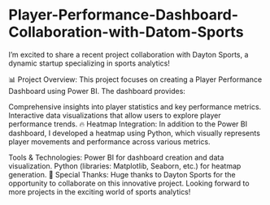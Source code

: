 # Player-Performance-Dashboard-Collaboration-with-Datom-Sports

I’m excited to share a recent project collaboration with Dayton Sports, a dynamic startup specializing in sports analytics!

📊 Project Overview:
This project focuses on creating a Player Performance Dashboard using Power BI. The dashboard provides:

Comprehensive insights into player statistics and key performance metrics.
Interactive data visualizations that allow users to explore player performance trends.
🔥 Heatmap Integration:
In addition to the Power BI dashboard, I developed a heatmap using Python, which visually represents player movements and performance across various metrics.

Tools & Technologies:
Power BI for dashboard creation and data visualization.
Python (libraries: Matplotlib, Seaborn, etc.) for heatmap generation.
🤝 Special Thanks:
Huge thanks to Dayton Sports for the opportunity to collaborate on this innovative project. Looking forward to more projects in the exciting world of sports analytics!
